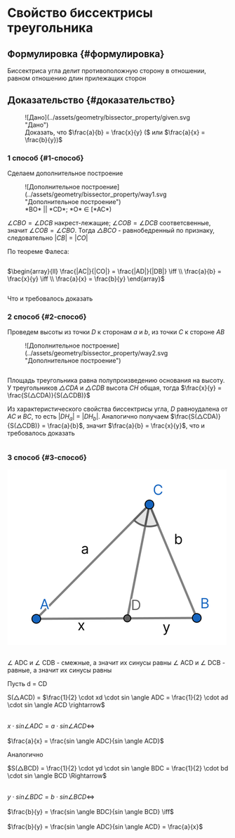 # Свойство биссектрисы треугольника

## Формулировка {#формулировка}

Биссектриса угла делит противоположную сторону в отношении, равном отношению длин прилежащих сторон

## Доказательство {#доказательство}

<figure markdown="span">
    ![Дано](../assets/geometry/bissector_property/given.svg "Дано")
    <figcaption>Доказать, что $\frac{a}{b} = \frac{x}{y} ($ или $\frac{a}{x} = \frac{b}{y})$</figcaption>
</figure>

### 1 cпособ {#1-способ}

Сделаем дополнительное построение

<figure markdown="span">
    ![Дополнительное построение](../assets/geometry/bissector_property/way1.svg "Дополнительное построение")
    <figcaption>*BO* || *CD*; *O* ∈ [*AC*)</figcaption>
</figure>

$\angle CBO = \angle DCB$ накрест-лежащие; $\angle COB = \angle DCB$ соответсвенные, значит $\angle COB = \angle CBO$. Тогда *△BCO* - равнобедренный по признаку, следовательно |*CB*| = |*CO*|

По теореме Фалеса:

<div style="overflow-x: auto; overflow-y: hidden" markdown="block">

$\begin{array}{ll}
    \frac{|AC|}{|CO|} = \frac{|AD|}{|DB|} \iff \\
    \frac{a}{b} = \frac{x}{y} \iff \\
    \frac{a}{x} = \frac{b}{y}
\end{array}$

</div>

Что и требовалось доказать

### 2 cпособ {#2-способ}

Проведем высоты из точки *D* к сторонам *a* и *b*, из точки *C* к стороне *AB*

<figure markdown="span">
    ![Дополнительное построение](../assets/geometry/bissector_property/way2.svg "Дополнительное построение")
</figure>

<div style="overflow-x: auto; overflow-y: hidden" markdown="block">

Площадь треугольника равна полупроизведению основания на высоту. У треугольников *△CDA* и *△CDB* высота *СH* общая, тогда $\frac{x}{y} = \frac{S(△CDA)}{S(△CDB)}$

Из характеристического свойства биссектрисы угла, *D* равноудалена от *AC* и *BC*, то есть |*DH*$_a$| = |*DH*$_b$|. Аналогично получаем $\frac{S(△CDA)}{S(△CDB)} = \frac{a}{b}$, значит $\frac{a}{b} = \frac{x}{y}$, что и требовалось доказать

</div>

### 3 способ {#3-способ}

![способ 3](../assets/geometry/bissector_property/given.svg "способ 3")

<div style="overflow-x: auto; overflow-y: hidden" markdown="block">

$\angle$ ADC и $\angle$ CDB - смежные, а значит их синусы равны
$\angle$ ACD и $\angle$ DCB - равные, а значит их синусы равны

Пусть d = CD

S(△ACD) = $\frac{1}{2} \cdot xd \cdot sin \angle ADC = \frac{1}{2} \cdot ad \cdot sin \angle ACD \rightarrow$ <br><br>

$x \cdot sin \angle ADC = a \cdot sin \angle ACD \iff$ <br><br>
$\frac{a}{x} = \frac{sin \angle ADC}{sin \angle ACD}$

Аналогично

$S(△BCD) = \frac{1}{2} \cdot yd \cdot sin \angle BDC = \frac{1}{2} \cdot bd \cdot sin \angle BCD \Rightarrow$ <br><br>

$y \cdot sin \angle BDC = b \cdot sin \angle BCD \iff$ <br><br>
$\frac{b}{y} = \frac{sin \angle BDC}{sin \angle BCD} \iff$ <br><br>
$\frac{b}{y} = \frac{sin \angle ADC}{sin \angle ACD} = \frac{a}{x}$
  
</div>
